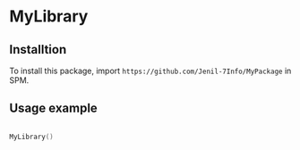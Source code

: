 # MyLibrary

## Installtion

To install this package, import `https://github.com/Jenil-7Info/MyPackage` in SPM.

## Usage example

```swift

MyLibrary()

``` 

